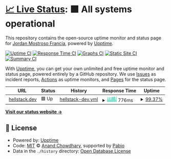 # [📈 Live Status](https://hellstackdev.github.io/Uptime-Monitor): <!--live status--> **🟩 All systems operational**

This repository contains the open-source uptime monitor and status page for [Jordan Mostroso Francia](https://hellstackdev.github.io/Uptime-Monitor), powered by [Upptime](https://github.com/upptime/upptime).

[![Uptime CI](https://github.com/hellstackdev/Uptime-Monitor/workflows/Uptime%20CI/badge.svg)](https://github.com/hellstackdev/Uptime-Monitor/actions?query=workflow%3A%22Uptime+CI%22)
[![Response Time CI](https://github.com/hellstackdev/Uptime-Monitor/workflows/Response%20Time%20CI/badge.svg)](https://github.com/hellstackdev/Uptime-Monitor/actions?query=workflow%3A%22Response+Time+CI%22)
[![Graphs CI](https://github.com/hellstackdev/Uptime-Monitor/workflows/Graphs%20CI/badge.svg)](https://github.com/hellstackdev/Uptime-Monitor/actions?query=workflow%3A%22Graphs+CI%22)
[![Static Site CI](https://github.com/hellstackdev/Uptime-Monitor/workflows/Static%20Site%20CI/badge.svg)](https://github.com/hellstackdev/Uptime-Monitor/actions?query=workflow%3A%22Static+Site+CI%22)
[![Summary CI](https://github.com/hellstackdev/Uptime-Monitor/workflows/Summary%20CI/badge.svg)](https://github.com/hellstackdev/Uptime-Monitor/actions?query=workflow%3A%22Summary+CI%22)

With [Upptime](https://upptime.js.org), you can get your own unlimited and free uptime monitor and status page, powered entirely by a GitHub repository. We use [Issues](https://github.com/hellstackdev/Uptime-Monitor/issues) as incident reports, [Actions](https://github.com/hellstackdev/Uptime-Monitor/actions) as uptime monitors, and [Pages](https://hellstackdev.github.io/Uptime-Monitor) for the status page.

<!--start: status pages-->
<!-- This summary is generated by Upptime (https://github.com/upptime/upptime) -->
<!-- Do not edit this manually, your changes will be overwritten -->
<!-- prettier-ignore -->
| URL | Status | History | Response Time | Uptime |
| --- | ------ | ------- | ------------- | ------ |
| <img alt="" src="https://icons.duckduckgo.com/ip3/hellstack.dev.ico" height="13"> [hellstack.dev](https://hellstack.dev/) | 🟩 Up | [hellstack-dev.yml](https://github.com/hellstackdev/Uptime-Monitor/commits/HEAD/history/hellstack-dev.yml) | <details><summary><img alt="Response time graph" src="./graphs/hellstack-dev/response-time-week.png" height="20"> 776ms</summary><br><a href="https://hellstackdev.github.io/Uptime-Monitor/history/hellstack-dev"><img alt="Response time 776" src="https://img.shields.io/endpoint?url=https%3A%2F%2Fraw.githubusercontent.com%2Fhellstackdev%2FUptime-Monitor%2FHEAD%2Fapi%2Fhellstack-dev%2Fresponse-time.json"></a><br><a href="https://hellstackdev.github.io/Uptime-Monitor/history/hellstack-dev"><img alt="24-hour response time 816" src="https://img.shields.io/endpoint?url=https%3A%2F%2Fraw.githubusercontent.com%2Fhellstackdev%2FUptime-Monitor%2FHEAD%2Fapi%2Fhellstack-dev%2Fresponse-time-day.json"></a><br><a href="https://hellstackdev.github.io/Uptime-Monitor/history/hellstack-dev"><img alt="7-day response time 776" src="https://img.shields.io/endpoint?url=https%3A%2F%2Fraw.githubusercontent.com%2Fhellstackdev%2FUptime-Monitor%2FHEAD%2Fapi%2Fhellstack-dev%2Fresponse-time-week.json"></a><br><a href="https://hellstackdev.github.io/Uptime-Monitor/history/hellstack-dev"><img alt="30-day response time 776" src="https://img.shields.io/endpoint?url=https%3A%2F%2Fraw.githubusercontent.com%2Fhellstackdev%2FUptime-Monitor%2FHEAD%2Fapi%2Fhellstack-dev%2Fresponse-time-month.json"></a><br><a href="https://hellstackdev.github.io/Uptime-Monitor/history/hellstack-dev"><img alt="1-year response time 776" src="https://img.shields.io/endpoint?url=https%3A%2F%2Fraw.githubusercontent.com%2Fhellstackdev%2FUptime-Monitor%2FHEAD%2Fapi%2Fhellstack-dev%2Fresponse-time-year.json"></a></details> | <details><summary><a href="https://hellstackdev.github.io/Uptime-Monitor/history/hellstack-dev">99.37%</a></summary><a href="https://hellstackdev.github.io/Uptime-Monitor/history/hellstack-dev"><img alt="All-time uptime 99.37%" src="https://img.shields.io/endpoint?url=https%3A%2F%2Fraw.githubusercontent.com%2Fhellstackdev%2FUptime-Monitor%2FHEAD%2Fapi%2Fhellstack-dev%2Fuptime.json"></a><br><a href="https://hellstackdev.github.io/Uptime-Monitor/history/hellstack-dev"><img alt="24-hour uptime 99.48%" src="https://img.shields.io/endpoint?url=https%3A%2F%2Fraw.githubusercontent.com%2Fhellstackdev%2FUptime-Monitor%2FHEAD%2Fapi%2Fhellstack-dev%2Fuptime-day.json"></a><br><a href="https://hellstackdev.github.io/Uptime-Monitor/history/hellstack-dev"><img alt="7-day uptime 99.37%" src="https://img.shields.io/endpoint?url=https%3A%2F%2Fraw.githubusercontent.com%2Fhellstackdev%2FUptime-Monitor%2FHEAD%2Fapi%2Fhellstack-dev%2Fuptime-week.json"></a><br><a href="https://hellstackdev.github.io/Uptime-Monitor/history/hellstack-dev"><img alt="30-day uptime 99.37%" src="https://img.shields.io/endpoint?url=https%3A%2F%2Fraw.githubusercontent.com%2Fhellstackdev%2FUptime-Monitor%2FHEAD%2Fapi%2Fhellstack-dev%2Fuptime-month.json"></a><br><a href="https://hellstackdev.github.io/Uptime-Monitor/history/hellstack-dev"><img alt="1-year uptime 99.37%" src="https://img.shields.io/endpoint?url=https%3A%2F%2Fraw.githubusercontent.com%2Fhellstackdev%2FUptime-Monitor%2FHEAD%2Fapi%2Fhellstack-dev%2Fuptime-year.json"></a></details>

<!--end: status pages-->

[**Visit our status website →**](https://hellstackdev.github.io/Uptime-Monitor)

## 📄 License

- Powered by: [Upptime](https://github.com/upptime/upptime)
- Code: [MIT](./LICENSE) © [Anand Chowdhary](https://anandchowdhary.com), supported by [Pabio](https://pabio.com)
- Data in the `./history` directory: [Open Database License](https://opendatacommons.org/licenses/odbl/1-0/)
